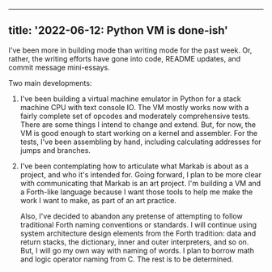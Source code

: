 <!--
Copyright (c) 2022 Sam Blenny
SPDX-License-Identifier: CC-BY-NC-SA-4.0
-->

---
title: '2022-06-12: Python VM is done-ish'
---

I've been more in building mode than writing mode for the past week. Or,
rather, the writing efforts have gone into code, README updates, and commit
message mini-essays.

Two main developments:

1. I've been building a virtual machine emulator in Python for a stack machine
   CPU with text console IO. The VM mostly works now with a fairly complete set
   of opcodes and moderately comprehensive tests. There are some things I
   intend to change and extend. But, for now, the VM is good enough to start
   working on a kernel and assembler. For the tests, I've been assembling by
   hand, including calculating addresses for jumps and branches.

2. I've been contemplating how to articulate what Markab is about as a project,
   and who it's intended for. Going forward, I plan to be more clear with
   communicating that Markab is an art project. I'm building a VM and a
   Forth-like language because I want those tools to help me make the work I
   want to make, as part of an art practice.

   Also, I've decided to abandon any pretense of attempting to follow
   traditional Forth naming conventions or standards. I will continue using
   system architecture design elements from the Forth tradition: data and
   return stacks, the dictionary, inner and outer interpreters, and so on. But,
   I will go my own way with naming of words. I plan to borrow math and logic
   operator naming from C. The rest is to be determined.
